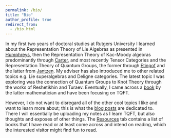 ```yaml
---
permalink: /bio/
title: "Bio"
author_profile: true
redirect_from: 
  - /bio.html
---
```



In my first two years of doctoral studies at Rutgers University I learned about the Representation Theory of Lie Algebras as presented in [Humphreys](https://books.google.com/books/about/Introduction_to_Lie_Algebras_and_Represe.html?id=gCUlAQAAIAAJ), then the Representation Theory of Kac-Moody algebras predominantly through [Carter](https://books.google.com/books/about/Lie_Algebras_of_Finite_and_Affine_Type.html?id=gv2Xf8VVi2MC), and most recently Tensor Categories and the Representation Theory of Quantum Groups, the former through [Etingof](https://www.google.com/books/edition/Tensor_Categories/NwM-CgAAQBAJ?hl=en&gbpv=0) and the latter from [Jantzen](https://books.google.com/books/about/Lectures_on_Quantum_Groups.html?id=uOGqPjjVt0AC). My adviser has also introduced me to other related topics e.g. Lie superalgebras and Deligne categories. The latest topic I was exploring was the connection of Quantum Groups to Knot Theory through the works of Reshetikhin and Turaev. Eventually, I came across a [book](https://www.google.com/books/edition/Quantum_Invariants_of_Knots_and_3_Manifo/HsfJDQAAQBAJ?hl=en&gbpv=0) by the latter mathematician and have been focusing on TQFT.

However, I do not want to disregard all of the other cool topics I like and want to learn more about; this is what the [blog posts](https://almosttrivial.github.io/year-archive/) are dedicated to. There I will essentially be uploading my notes as I learn TQFT, but also thoughts and exposes of other things. The [Resources](https://almosttrivial.github.io/resources/) tab contains a list of books that I have read or at least come across and intend on reading, which the interested visitor might find fun to read.

